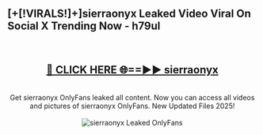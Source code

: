 <h2>[+[!VIRALS!]+]sierraonyx Leaked Video Viral On Social X Trending Now - h79ul</h2>
<br>
<div align="center">
<h2><a href="https://libra.edu.pl?sierraonyx" rel="nofollow">🔴 CLICK HERE 🌐==►► sierraonyx</a></h2>
<br>
Get sierraonyx OnlyFans leaked all content. Now you can access all videos and pictures of sierraonyx OnlyFans. New Updated Files 2025!
<br>
<br>
<a href="https://libra.edu.pl?sierraonyx" rel="nofollow" data-target="animated-image.originalLink"><img src="https://i.ibb.co.com/WyWwxjT/player-gif2.gif" alt="sierraonyx Leaked OnlyFans" style="max-width: 100%; display: inline-block;" data-target="animated-image.originalImage"></a>
</div>
<br>